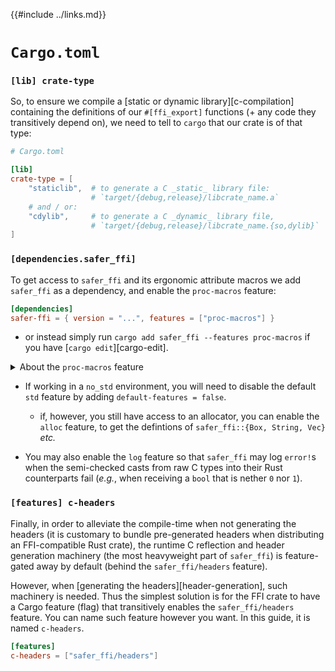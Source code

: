 {{#include ../links.md}}

# `Cargo.toml`

### `[lib] crate-type`

So, to ensure we compile a [static or dynamic library][c-compilation]
containing the definitions of our `#[ffi_export]` functions (+ any code they
transitively depend on), we need to tell to `cargo` that our crate is of that
type:

```toml
# Cargo.toml

[lib]
crate-type = [
    "staticlib",  # to generate a C _static_ library file:
                  # `target/{debug,release}/libcrate_name.a`
    # and / or:
    "cdylib",     # to generate a C _dynamic_ library file,
                  # `target/{debug,release}/libcrate_name.{so,dylib}`
]
```

### `[dependencies.safer_ffi]`

To get access to `safer_ffi` and its ergonomic attribute macros we add `safer_ffi` as
a dependency, and enable the `proc-macros` feature:

```toml
[dependencies]
safer-ffi = { version = "...", features = ["proc-macros"] }
```

  - or instead simply run `cargo add safer_ffi --features proc-macros` if you
    have [`cargo edit`][cargo-edit].

<details><summary>About the <code>proc-macros</code> feature</summary>

although still a WIP, the author of `safer_ffi` is making an important effort
to make the usage of procedural macros be as optional as possible, so
as to allow downstream users to avoid pulling the very heavyweight
`syn + quote` dependencies, by offering alternative basic macros
alternatives (such as `ReprC!` instead of `#[derive_ReprC]`)

</details>

  - If working in a `no_std` environment, you will need to disable the default
    `std` feature by adding `default-features = false`.

      - if, however, you still have access to an allocator, you can enable the
        `alloc` feature, to get the defintions of `safer_ffi::{Box, String, Vec}`
        _etc._

  - You may also enable the `log` feature so that `safer_ffi` may log `error!`s
    when the semi-checked casts from raw C types into their Rust counterparts
    fail (_e.g._, when receiving a `bool` that is nether `0` nor `1`).

### `[features] c-headers`

Finally, in order to alleviate the compile-time when not generating the headers
(it is customary to bundle pre-generated headers when distributing an
FFI-compatible Rust crate), the runtime C reflection and header generation
machinery (the most heavyweight part of `safer_ffi`) is feature-gated away by
default (behind the `safer_ffi/headers` feature).

However, when [generating the headers][header-generation], such machinery is
needed. Thus the simplest solution is for the FFI crate to have a Cargo feature
(flag) that transitively enables the `safer_ffi/headers` feature. You can name such
feature however you want. In this guide, it is named `c-headers`.

```toml
[features]
c-headers = ["safer_ffi/headers"]
```
